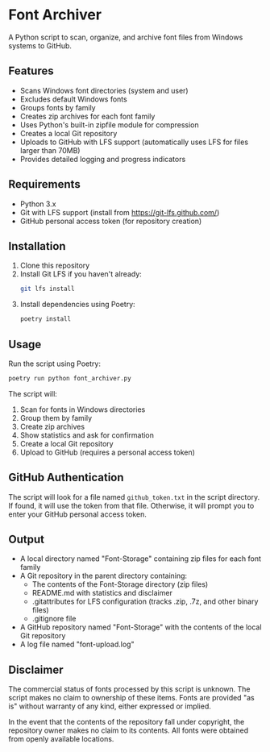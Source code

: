 # Font Archiver

A Python script to scan, organize, and archive font files from Windows systems to GitHub.

## Features

- Scans Windows font directories (system and user)
- Excludes default Windows fonts
- Groups fonts by family
- Creates zip archives for each font family
- Uses Python's built-in zipfile module for compression
- Creates a local Git repository
- Uploads to GitHub with LFS support (automatically uses LFS for files larger than 70MB)
- Provides detailed logging and progress indicators

## Requirements

- Python 3.x
- Git with LFS support (install from https://git-lfs.github.com/)
- GitHub personal access token (for repository creation)

## Installation

1. Clone this repository
2. Install Git LFS if you haven't already:
   ```bash
   git lfs install
   ```
3. Install dependencies using Poetry:
   ```bash
   poetry install
   ```

## Usage

Run the script using Poetry:

```bash
poetry run python font_archiver.py
```

The script will:

1. Scan for fonts in Windows directories
2. Group them by family
3. Create zip archives
4. Show statistics and ask for confirmation
5. Create a local Git repository
6. Upload to GitHub (requires a personal access token)

## GitHub Authentication

The script will look for a file named `github_token.txt` in the script directory. If found, it will use the token
from that file. Otherwise, it will prompt you to enter your GitHub personal access token.

## Output

- A local directory named "Font-Storage" containing zip files for each font family
- A Git repository in the parent directory containing:
  - The contents of the Font-Storage directory (zip files)
  - README.md with statistics and disclaimer
  - .gitattributes for LFS configuration (tracks .zip, .7z, and other binary files)
  - .gitignore file
- A GitHub repository named "Font-Storage" with the contents of the local Git repository
- A log file named "font-upload.log"

## Disclaimer

The commercial status of fonts processed by this script is unknown. The script makes no claim to ownership of
these items. Fonts are provided "as is" without warranty of any kind, either expressed or implied.

In the event that the contents of the repository fall under copyright, the repository owner makes no claim to 
its contents. All fonts were obtained from openly available locations.
